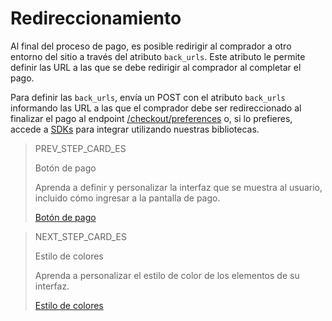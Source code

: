 # Redireccionamiento 

Al final del proceso de pago, es posible redirigir al comprador a otro entorno del sitio a través del atributo `back_urls`. Este atributo le permite definir las URL a las que se debe redirigir al comprador al completar el pago.

Para definir las `back_urls`, envía un POST con el atributo `back_urls` informando las URL a las que el comprador debe ser redireccionado al finalizar el pago al endpoint [/checkout/preferences](https://www.mercadopago[FAKER][URL][DOMAIN]/developers/es/reference/preferences/_checkout_preferences/post) o, si lo prefieres, accede a [SDKs](/developers/es/docs/sdks-library/landing) para integrar utilizando nuestras bibliotecas.

> PREV_STEP_CARD_ES
>
> Botón de pago 
>
> Aprenda a definir y personalizar la interfaz que se muestra al usuario, incluido cómo ingresar a la pantalla de pago. 
>
> [Botón de pago](/developers/es/docs/checkout-pro/checkout-customization/user-interface/payment-button)

> NEXT_STEP_CARD_ES
>
> Estilo de colores
>
> Aprenda a personalizar el estilo de color de los elementos de su interfaz. 
>
> [Estilo de colores](/developers/es/docs/checkout-pro/checkout-customization/user-interface/color-style)